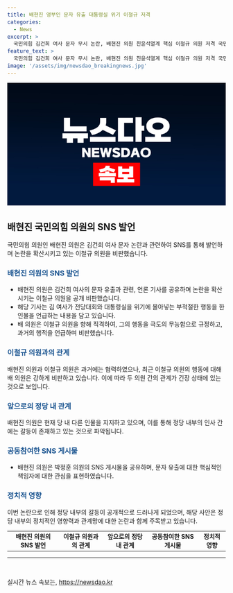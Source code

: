```yaml
---
title: 배현진 영부인 문자 유출 대통령실 위기 이철규 저격
categories:
  - News
excerpt: >
  국민의힘 김건희 여사 문자 무시 논란, 배현진 의원 친윤석열계 핵심 이철규 의원 저격 국민의힘에서 불거진 김건희 여사 문자 무시 논란에 대한 배현진 의원의 반발이 확산되고 있다. 배 의원은 SNS를 통해 해당 논란을 일으킨 이철규 의원을 겨냥하며, 이에 대한 공격적인 발언을 펼치고 있다. 이철규 의원을 극도의 무능함으로 비판하며, 그간의 갈등 배경을 설명했다. 현재는 당대표 후보 중 한 전 위원장을 지지하는 배 의원은 이와 관련한 의견을 지속적으로 공유하고 있다.
feature_text: >
  국민의힘 김건희 여사 문자 무시 논란, 배현진 의원 친윤석열계 핵심 이철규 의원 저격 국민의힘에서 불거진 김건희 여사 문자 무시 논란에 대한 배현진 의원의 반발이 확산되고 있다. 배 의원은 SNS를 통해 해당 논란을 일으킨 이철규 의원을 겨냥하며, 이에 대한 공격적인 발언을 펼치고 있다. 이철규 의원을 극도의 무능함으로 비판하며, 그간의 갈등 배경을 설명했다. 현재는 당대표 후보 중 한 전 위원장을 지지하는 배 의원은 이와 관련한 의견을 지속적으로 공유하고 있다.
image: '/assets/img/newsdao_breakingnews.jpg'
---
```


<p><img src="/assets/img/newsdao_breakingnews.jpg" alt="firstkoreanews 속보" /></p>

<h2 data-ke-size="size26">배현진 국민의힘 의원의 SNS 발언</h2>

<p data-ke-size="size16">국민의힘 의원인 배현진 의원은 김건희 여사 문자 논란과 관련하여 SNS를 통해 발언하며 논란을 확산시키고 있는 이철규 의원을 비판했습니다.</p>

<h3><b><span style="color: #1a5490;">배현진 의원의 SNS 발언</span></b></h3>

<ul>
    <li>배현진 의원은 김건희 여사의 문자 유출과 관련, 언론 기사를 공유하며 논란을 확산시키는 이철규 의원을 공개 비판했습니다.</li>
    <li>해당 기사는 김 여사가 전당대회와 대통령실을 위기에 몰아넣는 부적절한 행동을 한 인물을 언급하는 내용을 담고 있습니다.</li>
    <li>배 의원은 이철규 의원을 향해 직격하여, 그의 행동을 극도의 무능함으로 규정하고, 과거의 행적을 언급하며 비판했습니다.</li>
</ul>

<h3><b><span style="color: #1a5490;">이철규 의원과의 관계</span></b></h3>

<p data-ke-size="size16">배현진 의원과 이철규 의원은 과거에는 협력하였으나, 최근 이철규 의원의 행동에 대해 배 의원은 강하게 비판하고 있습니다. 이에 따라 두 의원 간의 관계가 긴장 상태에 있는 것으로 보입니다.</p>

<h3><b><span style="color: #1a5490;">앞으로의 정당 내 관계</span></b></h3>

<p data-ke-size="size16">배현진 의원은 현재 당 내 다른 인물을 지지하고 있으며, 이를 통해 정당 내부의 인사 간에는 갈등이 존재하고 있는 것으로 파악됩니다.</p>

<h3><b><span style="color: #1a5490;">공동참여한 SNS 게시물</span></b></h3>

<ul>
    <li>배현진 의원은 박정훈 의원의 SNS 게시물을 공유하며, 문자 유출에 대한 핵심적인 책임자에 대한 관심을 표현하였습니다.</li>
</ul>

<h3><b><span style="color: #1a5490;">정치적 영향</span></b></h3>

<p data-ke-size="size16">이번 논란으로 인해 정당 내부의 갈등이 공개적으로 드러나게 되었으며, 해당 사안은 정당 내부의 정치적인 영향력과 관계망에 대한 논란과 함께 주목받고 있습니다.</p>

<table>
<tbody>
<tr>
<td style="text-align: center; height: 17px;"><b>배현진 의원의 SNS 발언</b></td>
<td style="text-align: center; height: 17px;"><b>이철규 의원과의 관계</b></td>
<td style="text-align: center; height: 17px;"><b>앞으로의 정당 내 관계</b></td>
<td style="text-align: center; height: 17px;"><b>공동참여한 SNS 게시물</b></td>
<td style="text-align: center; height: 17px;"><b>정치적 영향</b></td>
</tr>
</tbody>
</table>

<hr>

<p data-ke-size="size16">&nbsp;</p>
실시간 뉴스 속보는, <a href="https://newsdao.kr" rel="dofollow">https://newsdao.kr</a>


